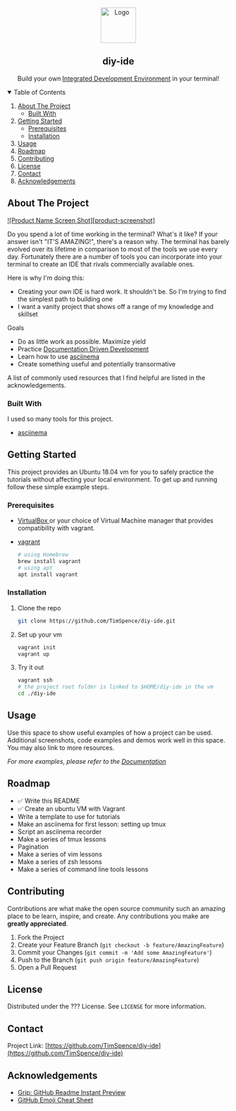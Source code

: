 

<!-- PROJECT LOGO -->
<br />
<p align="center">
  <a href="https://github.com/othneildrew/Best-README-Template">
    <img src="images/logo.png" alt="Logo" width="80" height="80">
  </a>

  <h2 align="center">diy-ide</h2>

  <p align="center">
    Build your own <a href="https://en.wikipedia.org/wiki/Integrated_development_environment)">Integrated Development Environment</a> in your terminal!
    <br />
  </p>
</p>



<!-- TABLE OF CONTENTS -->
<details open="open">
  <summary>Table of Contents</summary>
  <ol>
    <li>
      <a href="#about-the-project">About The Project</a>
      <ul>
        <li><a href="#built-with">Built With</a></li>
      </ul>
    </li>
    <li>
      <a href="#getting-started">Getting Started</a>
      <ul>
        <li><a href="#prerequisites">Prerequisites</a></li>
        <li><a href="#installation">Installation</a></li>
      </ul>
    </li>
    <li><a href="#usage">Usage</a></li>
    <li><a href="#roadmap">Roadmap</a></li>
    <li><a href="#contributing">Contributing</a></li>
    <li><a href="#license">License</a></li>
    <li><a href="#contact">Contact</a></li>
    <li><a href="#acknowledgements">Acknowledgements</a></li>
  </ol>
</details>



<!-- ABOUT THE PROJECT -->
## About The Project

[![Product Name Screen Shot][product-screenshot]](https://example.com)

Do you spend a lot of time working in the terminal?  What's it like?  If your answer isn't "IT'S AMAZING!", there's a reason why.
The terminal has barely evolved over its lifetime in comparison to most of the tools we use every day.  Fortunately there are a
number of tools you can incorporate into your terminal to create an IDE that rivals commercially available ones.

Here is why I'm doing this:
* Creating your own IDE is hard work.  It shouldn't be.  So I'm trying to find the simplest path to building one
* I want a vanity project that shows off a range of my knowledge and skillset

Goals
* Do as little work as possible.  Maximize yield
* Practice [Documentation Driven Development](http://tom.preston-werner.com/2010/08/23/readme-driven-development.html)
* Learn how to use [asciinema](https://asciinema.org/)
* Create something useful and potentially transormative

A list of commonly used resources that I find helpful are listed in the acknowledgements.

### Built With

I used so many tools for this project.
* [asciinema](https://asciinema.org/)

<!-- GETTING STARTED -->
## Getting Started

This project provides an Ubuntu 18.04 vm for you to safely practice the tutorials without affecting
your local environment.  To get up and running follow these simple example steps.

### Prerequisites

* [ VirtualBox ](https://www.virtualbox.org/wiki/Downloads) or your choice of Virtual Machine manager
that provides compatibility with vagrant.

* [ vagrant ](https://www.vagrantup.com/)
  ```sh
  # using Homebrew
  brew install vagrant
  # using apt
  apt install vagrant

  ```

### Installation

1. Clone the repo
   ```sh
   git clone https://github.com/TimSpence/diy-ide.git
   ```
2. Set up your vm
   ```sh
   vagrant init
   vagrant up
   ```
3. Try it out
   ```sh
   vagrant ssh
   # the project root folder is linked to $HOME/diy-ide in the vm
   cd ./diy-ide
   ```

<!-- USAGE EXAMPLES -->
## Usage

Use this space to show useful examples of how a project can be used. Additional screenshots, code examples and demos work well in this space. You may also link to more resources.

_For more examples, please refer to the [Documentation](https://example.com)_



<!-- ROADMAP -->
## Roadmap

<!-- See the [open issues](https://github.com/othneildrew/Best-README-Template/issues) for a list of proposed features (and known issues). -->
* :white_check_mark: Write this README
* :white_check_mark: Create an ubuntu VM with Vagrant
* Write a template to use for tutorials
* Make an asciinema for first lesson: setting up tmux
* Script an asciinema recorder
* Make a series of tmux lessons
* Pagination
* Make a series of vim lessons
* Make a series of zsh lessons
* Make a series of command line tools lessons

<!-- CONTRIBUTING -->
## Contributing

Contributions are what make the open source community such an amazing place to be learn, inspire, and create. Any contributions you make are **greatly appreciated**.

1. Fork the Project
2. Create your Feature Branch (`git checkout -b feature/AmazingFeature`)
3. Commit your Changes (`git commit -m 'Add some AmazingFeature'`)
4. Push to the Branch (`git push origin feature/AmazingFeature`)
5. Open a Pull Request



<!-- LICENSE -->
## License

Distributed under the ??? License. See `LICENSE` for more information.



<!-- CONTACT -->
## Contact

Project Link: [https://github.com/TimSpence/diy-ide](https://github.com/TimSpence/diy-ide)




<!-- ACKNOWLEDGEMENTS -->
## Acknowledgements
* [Grip: GitHub Readme Instant Preview](https://github.com/joeyespo/grip)
* [GitHub Emoji Cheat Sheet](https://www.webpagefx.com/tools/emoji-cheat-sheet)
